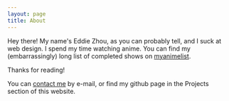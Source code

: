 ```yaml
---
layout: page
title: About
---
```


Hey there! My name's Eddie Zhou, as you can probably tell, and I suck at web design. I spend my time watching anime. You can find my (embarrassingly) long list of completed shows on [myanimelist](http://www.myanimelist.net/animelist/RonaldoMoon).

Thanks for reading!

You can [contact me](mailto:me@eddiezhou.me) by e-mail, or find my github page in the Projects section of this website.
